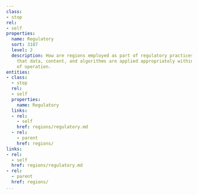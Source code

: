 ```yaml
---
class:
- stop
rel:
- self
properties:
  name: Regulatory
  sort: 3187
  level: 2
  description: How are regions employed as part of regulatory practices, ensuring
    that data, content, and algorithms are applied appropriately within specific areas
    of operation.
entities:
- class:
  - stop
  rel:
  - self
  properties:
    name: Regulatory
  links:
  - rel:
    - self
    href: regions/regulatory.md
  - rel:
    - parent
    href: regions/
links:
- rel:
  - self
  href: regions/regulatory.md
- rel:
  - parent
  href: regions/
...
```

